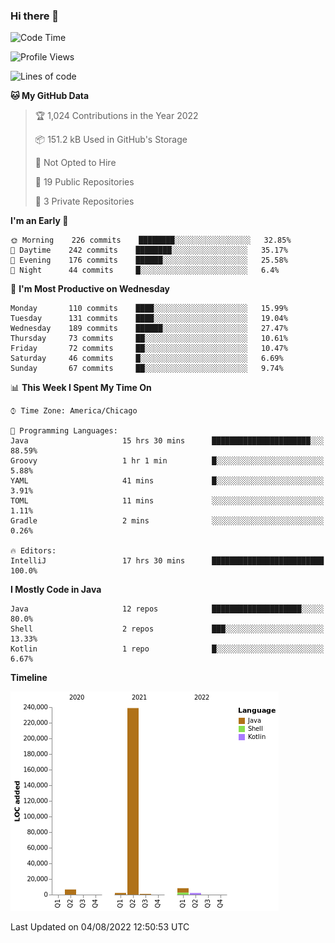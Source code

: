 ### Hi there 👋


<!--START_SECTION:waka-->
![Code Time](http://img.shields.io/badge/Code%20Time-2%2C440%20hrs%2049%20mins-blue)

![Profile Views](http://img.shields.io/badge/Profile%20Views-3-blue)

![Lines of code](https://img.shields.io/badge/From%20Hello%20World%20I%27ve%20Written-259%20Thousand%20lines%20of%20code-blue)

**🐱 My GitHub Data** 

> 🏆 1,024 Contributions in the Year 2022
 > 
> 📦 151.2 kB Used in GitHub's Storage 
 > 
> 🚫 Not Opted to Hire
 > 
> 📜 19 Public Repositories 
 > 
> 🔑 3 Private Repositories  
 > 
**I'm an Early 🐤** 

```text
🌞 Morning    226 commits    ████████░░░░░░░░░░░░░░░░░   32.85% 
🌆 Daytime    242 commits    ████████░░░░░░░░░░░░░░░░░   35.17% 
🌃 Evening    176 commits    ██████░░░░░░░░░░░░░░░░░░░   25.58% 
🌙 Night      44 commits     █░░░░░░░░░░░░░░░░░░░░░░░░   6.4%

```
📅 **I'm Most Productive on Wednesday** 

```text
Monday       110 commits    ████░░░░░░░░░░░░░░░░░░░░░   15.99% 
Tuesday      131 commits    ████░░░░░░░░░░░░░░░░░░░░░   19.04% 
Wednesday    189 commits    ██████░░░░░░░░░░░░░░░░░░░   27.47% 
Thursday     73 commits     ██░░░░░░░░░░░░░░░░░░░░░░░   10.61% 
Friday       72 commits     ██░░░░░░░░░░░░░░░░░░░░░░░   10.47% 
Saturday     46 commits     █░░░░░░░░░░░░░░░░░░░░░░░░   6.69% 
Sunday       67 commits     ██░░░░░░░░░░░░░░░░░░░░░░░   9.74%

```


📊 **This Week I Spent My Time On** 

```text
⌚︎ Time Zone: America/Chicago

💬 Programming Languages: 
Java                     15 hrs 30 mins      ██████████████████████░░░   88.59% 
Groovy                   1 hr 1 min          █░░░░░░░░░░░░░░░░░░░░░░░░   5.88% 
YAML                     41 mins             █░░░░░░░░░░░░░░░░░░░░░░░░   3.91% 
TOML                     11 mins             ░░░░░░░░░░░░░░░░░░░░░░░░░   1.11% 
Gradle                   2 mins              ░░░░░░░░░░░░░░░░░░░░░░░░░   0.26%

🔥 Editors: 
IntelliJ                 17 hrs 30 mins      █████████████████████████   100.0%

```

**I Mostly Code in Java** 

```text
Java                     12 repos            ████████████████████░░░░░   80.0% 
Shell                    2 repos             ███░░░░░░░░░░░░░░░░░░░░░░   13.33% 
Kotlin                   1 repo              █░░░░░░░░░░░░░░░░░░░░░░░░   6.67%

```


**Timeline**

![Chart not found](https://raw.githubusercontent.com/powercasgamer/powercasgamer/master/charts/bar_graph.png) 


 Last Updated on 04/08/2022 12:50:53 UTC
<!--END_SECTION:waka-->
